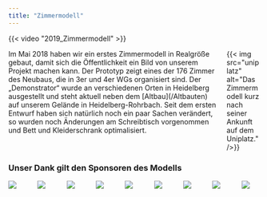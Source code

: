 ```yaml
---
title: "Zimmermodell"
---
```


{{< video "2019_Zimmermodell" >}}

<div class="columns">
    <div class="column">
    Im Mai 2018 haben wir ein erstes Zimmermodell in Realgröße gebaut, damit sich die Öffentlichkeit ein Bild von unserem Projekt machen kann. Der Prototyp zeigt eines der 176 Zimmer des Neubaus, die in 3er und 4er WGs organisiert sind. Der „Demonstrator“ wurde an verschiedenen Orten in Heidelberg ausgestellt und steht aktuell neben dem [Altbau](/Altbauten) auf unserem Gelände in Heidelberg-Rohrbach.
        Seit dem ersten Entwurf haben sich natürlich noch ein paar Sachen verändert, so wurden noch Änderungen am Schreibtisch vorgenommen und Bett und Kleiderschrank optimalisiert.
    </div>
    <div class="column">
    {{< img src="uniplatz" alt="Das Zimmermodell kurz nach seiner Ankunft auf dem Uniplatz." />}}
    </div>
</div>

<h3>Unser Dank gilt den Sponsoren des Modells</h3>
<div class="columns is-multiline">
    <div class="column is-3 is-offset-1"><a href="http://dgj.eu"><img src="/zimmermodell/sponsors/dgj.svg" /></a></div>
    <div class="column is-3 is-offset-1"><a href="https://iba.heidelberg.de/"><img src="/zimmermodell/sponsors/iba.svg" /></a></div>
    <div class="column is-3 is-offset-1"><a href="https://www.stura.uni-heidelberg.de/"><img src="/zimmermodell/sponsors/stura.svg" /></a></div>
    <div class="column is-3 is-offset-1"><a href="https://sponsort.de/home"><img src="/zimmermodell/sponsors/sponsort.svg" /></a></div>
    <div class="column is-3 is-offset-1"><a href="https://www.interpane.com/"><img src="/zimmermodell/sponsors/interpane.svg" /></a></div>
    <div class="column is-3 is-offset-1"><a href="https://www.schueco.com/web2/com"><img src="/zimmermodell/sponsors/schueco.svg" /></a></div>
    <div class="column is-3 is-offset-1"><a href="https://www.nora.com/global/en"><img src="/zimmermodell/sponsors/nora.svg" /></a></div>
    <div class="column is-3 is-offset-1"><a href="https://www.stamisol.com/"><img src="/zimmermodell/sponsors/stamisol.svg" /></a></div>
    <div class="column is-3 is-offset-1"><a href="https://www.pabst-metallbau.de/"><img src="/zimmermodell/sponsors/pabst.svg" /></a></div>
</div>

